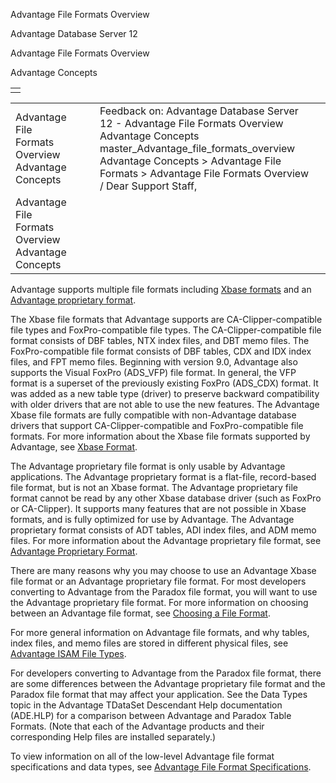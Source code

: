 Advantage File Formats Overview




Advantage Database Server 12  

Advantage File Formats Overview

Advantage Concepts

|  |
| --- |
|  |

|  |  |  |  |  |
| --- | --- | --- | --- | --- |
| Advantage File Formats Overview  Advantage Concepts |  |  | Feedback on: Advantage Database Server 12 - Advantage File Formats Overview Advantage Concepts master\_Advantage\_file\_formats\_overview Advantage Concepts > Advantage File Formats > Advantage File Formats Overview / Dear Support Staff, |  |
| Advantage File Formats Overview  Advantage Concepts |  |  |  |  |

Advantage supports multiple file formats including [Xbase formats](master_xbase_format.htm) and an [Advantage proprietary format](master_advantage_proprietary_format.htm).

The Xbase file formats that Advantage supports are CA-Clipper-compatible file types and FoxPro-compatible file types. The CA-Clipper-compatible file format consists of DBF tables, NTX index files, and DBT memo files. The FoxPro-compatible file format consists of DBF tables, CDX and IDX index files, and FPT memo files. Beginning with version 9.0, Advantage also supports the Visual FoxPro (ADS\_VFP) file format. In general, the VFP format is a superset of the previously existing FoxPro (ADS\_CDX) format. It was added as a new table type (driver) to preserve backward compatibility with older drivers that are not able to use the new features. The Advantage Xbase file formats are fully compatible with non-Advantage database drivers that support CA-Clipper-compatible and FoxPro-compatible file formats. For more information about the Xbase file formats supported by Advantage, see [Xbase Format](master_xbase_format.htm).

The Advantage proprietary file format is only usable by Advantage applications. The Advantage proprietary format is a flat-file, record-based file format, but is not an Xbase format. The Advantage proprietary file format cannot be read by any other Xbase database driver (such as FoxPro or CA-Clipper). It supports many features that are not possible in Xbase formats, and is fully optimized for use by Advantage. The Advantage proprietary format consists of ADT tables, ADI index files, and ADM memo files. For more information about the Advantage proprietary file format, see [Advantage Proprietary Format](master_advantage_proprietary_format.htm).

There are many reasons why you may choose to use an Advantage Xbase file format or an Advantage proprietary file format. For most developers converting to Advantage from the Paradox file format, you will want to use the Advantage proprietary file format. For more information on choosing between an Advantage file format, see [Choosing a File Format](master_choosing_a_file_format.htm).

For more general information on Advantage file formats, and why tables, index files, and memo files are stored in different physical files, see [Advantage ISAM File Types](master_advantage_isam_file_types.htm).

For developers converting to Advantage from the Paradox file format, there are some differences between the Advantage proprietary file format and the Paradox file format that may affect your application. See the Data Types topic in the Advantage TDataSet Descendant Help documentation (ADE.HLP) for a comparison between Advantage and Paradox Table Formats. (Note that each of the Advantage products and their corresponding Help files are installed separately.)

To view information on all of the low-level Advantage file format specifications and data types, see [Advantage File Format Specifications](master_advantage_file_format_specifications.htm).